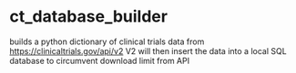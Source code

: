 # ct_database_builder
builds a python dictionary of clinical trials data from https://clinicaltrials.gov/api/v2
V2 will then insert the data into a local SQL database to circumvent download limit from API
